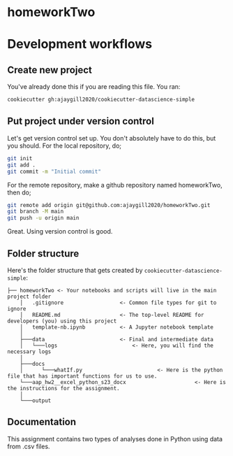 # homeworkTwo

Development workflows
=======================

Create new project
----------------------

You've already done this if you are reading this file. You ran:

```bash
cookiecutter gh:ajaygill2020/cookiecutter-datascience-simple
```

Put project under version control
---------------------------------

Let's get version control set up. You don't absolutely have to do this, but you should. For the local repository, do;

```bash
git init
git add .
git commit -m "Initial commit"
```

For the remote repository, make a github repository named homeworkTwo, then do;

```bash
git remote add origin git@github.com:ajaygill2020/homeworkTwo.git
git branch -M main
git push -u origin main
```

Great. Using version control is good.


Folder structure
-----------------

Here's the folder structure that gets created by `cookiecutter-datascience-simple`:

	├── homeworkTwo	<- Your notebooks and scripts will live in the main project folder
		│   .gitignore					<- Common file types for git to ignore
		│   README.md					<- The top-level README for developers (you) using this project
		│   template-nb.ipynb			<- A Jupyter notebook template
		│
		├───data						<- Final and intermediate data
		│   └───logs						<- Here, you will find the necessary logs
		│
		├───docs
		│      └───whatIf.py						<- Here is the python file that has important functions for us to use.
        └───aap_hw2__excel_python_s23_docx						<- Here is the instructions for the assignment.     
		│
		└───output


Documentation
--------------

This assignment contains two types of analyses done in Python using data from .csv files. 


